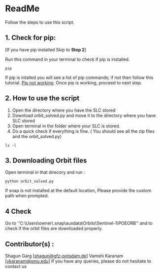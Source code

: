 # ReadMe 

Follow the steps to use this script.


## 1. Check for pip: ### 
 [If you have pip installed Skip to **Step 2**] 


Run this command in your terminal to check if pip is installed.
```
pip 
```
If pip is intalled you will see a list of pip commands; if not then follow this tutorial. [Pip not working](https://appuals.com/fix-pip-is-not-recognized-as-an-internal-or-external-command/). Once pip is working, proceed to next step. 



## 2.  How to use the script 
1) Open the directory where you have the SLC stored 
2) Download orbit_solved.py and move it to the directory where you have SLC stored 
3) Open terminal in the folder where your SLC is stored. 
4) Do a quick check if everything is fine. ( You should see all the zip files and the orbit_solved.py)

```
ls -l
```
## 3. Downloading Orbit  files
Open terminal in that direcory and run : 
```
python orbit_solved.py
```

If snap is not installed at the default location, Please provide the custom path when prompted.


## 4 Check
Go to ''C:\Users\owner\\.snap\auxdata\Orbits\Sentinel-1\POEORB''  and to check if the orbit files are downloaded properly. 

## Contributor(s) :
Shagun Garg [shagun@gfz-potsdam.de]
Vamshi Karanam [vkaranam@smu.edu]
  If you have any queries, please do not hesitate to contact us
